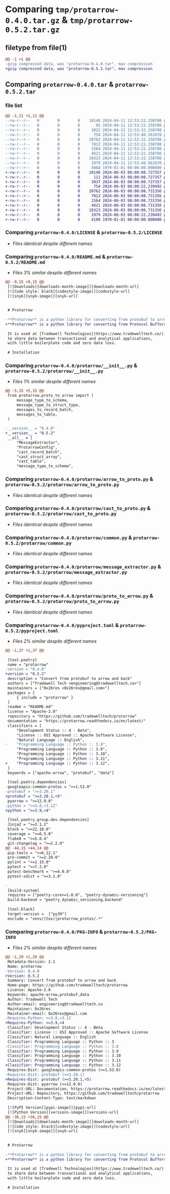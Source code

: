 # Comparing `tmp/protarrow-0.4.0.tar.gz` & `tmp/protarrow-0.5.2.tar.gz`

## filetype from file(1)

```diff
@@ -1 +1 @@
-gzip compressed data, was "protarrow-0.4.0.tar", max compression
+gzip compressed data, was "protarrow-0.5.2.tar", max compression
```

## Comparing `protarrow-0.4.0.tar` & `protarrow-0.5.2.tar`

### file list

```diff
@@ -1,11 +1,11 @@
--rw-r--r--   0        0        0    10140 2024-04-11 12:53:22.158708 protarrow-0.4.0/LICENSE
--rw-r--r--   0        0        0       95 2024-04-11 12:53:22.158708 protarrow-0.4.0/NOTICE
--rw-r--r--   0        0        0     3022 2024-04-11 12:53:22.158708 protarrow-0.4.0/README.md
--rw-r--r--   0        0        0      754 2024-04-11 12:53:40.562839 protarrow-0.4.0/protarrow/__init__.py
--rw-r--r--   0        0        0    20762 2024-04-11 12:53:22.158708 protarrow-0.4.0/protarrow/arrow_to_proto.py
--rw-r--r--   0        0        0     7813 2024-04-11 12:53:22.158708 protarrow-0.4.0/protarrow/cast_to_proto.py
--rw-r--r--   0        0        0     1564 2024-04-11 12:53:22.158708 protarrow-0.4.0/protarrow/common.py
--rw-r--r--   0        0        0     4621 2024-04-11 12:53:22.158708 protarrow-0.4.0/protarrow/message_extractor.py
--rw-r--r--   0        0        0    18323 2024-04-11 12:53:22.158708 protarrow-0.4.0/protarrow/proto_to_arrow.py
--rw-r--r--   0        0        0     1979 2024-04-11 12:53:40.562839 protarrow-0.4.0/pyproject.toml
--rw-r--r--   0        0        0     4084 1970-01-01 00:00:00.000000 protarrow-0.4.0/PKG-INFO
+-rw-r--r--   0        0        0    10140 2024-06-03 08:00:08.727357 protarrow-0.5.2/LICENSE
+-rw-r--r--   0        0        0      111 2024-06-03 08:00:08.727357 protarrow-0.5.2/NOTICE
+-rw-r--r--   0        0        0     3037 2024-06-03 08:00:08.727357 protarrow-0.5.2/README.md
+-rw-r--r--   0        0        0      754 2024-06-03 08:00:22.239492 protarrow-0.5.2/protarrow/__init__.py
+-rw-r--r--   0        0        0    20762 2024-06-03 08:00:08.731356 protarrow-0.5.2/protarrow/arrow_to_proto.py
+-rw-r--r--   0        0        0     7813 2024-06-03 08:00:08.731356 protarrow-0.5.2/protarrow/cast_to_proto.py
+-rw-r--r--   0        0        0     1564 2024-06-03 08:00:08.731356 protarrow-0.5.2/protarrow/common.py
+-rw-r--r--   0        0        0     4621 2024-06-03 08:00:08.731356 protarrow-0.5.2/protarrow/message_extractor.py
+-rw-r--r--   0        0        0    18323 2024-06-03 08:00:08.731356 protarrow-0.5.2/protarrow/proto_to_arrow.py
+-rw-r--r--   0        0        0     1979 2024-06-03 08:00:22.239492 protarrow-0.5.2/pyproject.toml
+-rw-r--r--   0        0        0     4100 1970-01-01 00:00:00.000000 protarrow-0.5.2/PKG-INFO
```

### Comparing `protarrow-0.4.0/LICENSE` & `protarrow-0.5.2/LICENSE`

 * *Files identical despite different names*

### Comparing `protarrow-0.4.0/README.md` & `protarrow-0.5.2/README.md`

 * *Files 3% similar despite different names*

```diff
@@ -9,15 +9,15 @@
 [![Downloads][downloads-month-image]][downloads-month-url]
 [![Code style: black][codestyle-image]][codestyle-url]
 [![snyk][snyk-image]][snyk-url]
 
 
 # Protarrow
 
-**Protarrow** is a python library for converting from protobuf to arrow and back.
+**Protarrow** is a python library for converting from Protocol Buffers to Apache Arrow and back.
 
 It is used at [Tradewell Technologies](https://www.tradewelltech.co/), 
 to share data between transactional and analytical applications,
 with little boilerplate code and zero data loss.
 
 # Installation
```

### Comparing `protarrow-0.4.0/protarrow/__init__.py` & `protarrow-0.5.2/protarrow/__init__.py`

 * *Files 1% similar despite different names*

```diff
@@ -5,15 +5,15 @@
 from protarrow.proto_to_arrow import (
     message_type_to_schema,
     message_type_to_struct_type,
     messages_to_record_batch,
     messages_to_table,
 )
 
-__version__ = "0.4.0"
+__version__ = "0.5.2"
 __all__ = [
     "MessageExtractor",
     "ProtarrowConfig",
     "cast_record_batch",
     "cast_struct_array",
     "cast_table",
     "message_type_to_schema",
```

### Comparing `protarrow-0.4.0/protarrow/arrow_to_proto.py` & `protarrow-0.5.2/protarrow/arrow_to_proto.py`

 * *Files identical despite different names*

### Comparing `protarrow-0.4.0/protarrow/cast_to_proto.py` & `protarrow-0.5.2/protarrow/cast_to_proto.py`

 * *Files identical despite different names*

### Comparing `protarrow-0.4.0/protarrow/common.py` & `protarrow-0.5.2/protarrow/common.py`

 * *Files identical despite different names*

### Comparing `protarrow-0.4.0/protarrow/message_extractor.py` & `protarrow-0.5.2/protarrow/message_extractor.py`

 * *Files identical despite different names*

### Comparing `protarrow-0.4.0/protarrow/proto_to_arrow.py` & `protarrow-0.5.2/protarrow/proto_to_arrow.py`

 * *Files identical despite different names*

### Comparing `protarrow-0.4.0/pyproject.toml` & `protarrow-0.5.2/pyproject.toml`

 * *Files 2% similar despite different names*

```diff
@@ -1,37 +1,37 @@
 
 [tool.poetry]
 name = "protarrow"
-version = "0.4.0"
+version = "0.5.2"
 description = "Convert from protobuf to arrow and back"
 authors = ["Tradewell Tech <engineering@tradewelltech.co>"]
 maintainers = ["0x26res <0x26res@gmail.com>"]
 packages = [
     { include = "protarrow" }
 ]
 readme = "README.md"
 license = "Apache-2.0"
 repository = "https://github.com/tradewelltech/protarrow"
 documentation = "https://protarrow.readthedocs.io/en/latest/"
 classifiers = [
     "Development Status :: 4 - Beta",
     "License :: OSI Approved :: Apache Software License",
     "Natural Language :: English",
-    "Programming Language :: Python :: 3.8",
     "Programming Language :: Python :: 3.9",
     "Programming Language :: Python :: 3.10",
     "Programming Language :: Python :: 3.11",
+    "Programming Language :: Python :: 3.12",
 ]
 keywords = ["apache-arrow", "protobuf", "data"]
 
 [tool.poetry.dependencies]
 googleapis-common-protos = ">=1.53.0"
-protobuf = ">=3.20.1"
+protobuf = ">=3.20.1,<5"
 pyarrow = ">=12.0.0"
-python = ">=3.8,<3.12"
+python = ">=3.9,<4"
 
 [tool.poetry.group.dev.dependencies]
 Jinja2 = ">=3.1.2"
 black = ">=22.10.0"
 coverage = ">=6.5.0"
 flake8 = ">=5.0.4"
 git-changelog = ">=2.2.0"
@@ -44,15 +44,14 @@
 pip-tools = ">=6.12.1"
 pre-commit = ">=2.20.0"
 pylint = ">=2.15.0"
 pytest = ">=7.2.0"
 pytest-benchmark = ">=4.0.0"
 pytest-xdist = ">=3.1.0"
 
-
 [build-system]
 requires = ["poetry-core>=1.0.0", "poetry-dynamic-versioning"]
 build-backend = "poetry_dynamic_versioning.backend"
 
 [tool.black]
 target-version =  ["py39"]
 exclude = "venv/|tox/|protarrow_protos/.*"
```

### Comparing `protarrow-0.4.0/PKG-INFO` & `protarrow-0.5.2/PKG-INFO`

 * *Files 2% similar despite different names*

```diff
@@ -1,29 +1,29 @@
 Metadata-Version: 2.1
 Name: protarrow
-Version: 0.4.0
+Version: 0.5.2
 Summary: Convert from protobuf to arrow and back
 Home-page: https://github.com/tradewelltech/protarrow
 License: Apache-2.0
 Keywords: apache-arrow,protobuf,data
 Author: Tradewell Tech
 Author-email: engineering@tradewelltech.co
 Maintainer: 0x26res
 Maintainer-email: 0x26res@gmail.com
-Requires-Python: >=3.8,<3.12
+Requires-Python: >=3.9,<4
 Classifier: Development Status :: 4 - Beta
 Classifier: License :: OSI Approved :: Apache Software License
 Classifier: Natural Language :: English
 Classifier: Programming Language :: Python :: 3
-Classifier: Programming Language :: Python :: 3.8
 Classifier: Programming Language :: Python :: 3.9
 Classifier: Programming Language :: Python :: 3.10
 Classifier: Programming Language :: Python :: 3.11
+Classifier: Programming Language :: Python :: 3.12
 Requires-Dist: googleapis-common-protos (>=1.53.0)
-Requires-Dist: protobuf (>=3.20.1)
+Requires-Dist: protobuf (>=3.20.1,<5)
 Requires-Dist: pyarrow (>=12.0.0)
 Project-URL: Documentation, https://protarrow.readthedocs.io/en/latest/
 Project-URL: Repository, https://github.com/tradewelltech/protarrow
 Description-Content-Type: text/markdown
 
 [![PyPI Version][pypi-image]][pypi-url]
 [![Python Version][versions-image]][versions-url]
@@ -36,15 +36,15 @@
 [![Downloads][downloads-month-image]][downloads-month-url]
 [![Code style: black][codestyle-image]][codestyle-url]
 [![snyk][snyk-image]][snyk-url]
 
 
 # Protarrow
 
-**Protarrow** is a python library for converting from protobuf to arrow and back.
+**Protarrow** is a python library for converting from Protocol Buffers to Apache Arrow and back.
 
 It is used at [Tradewell Technologies](https://www.tradewelltech.co/), 
 to share data between transactional and analytical applications,
 with little boilerplate code and zero data loss.
 
 # Installation
```


